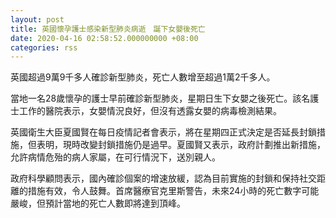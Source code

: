 ```yaml
---
layout: post
title: 英國懷孕護士感染新型肺炎病逝　誕下女嬰後死亡
date: 2020-04-16 02:58:52.000000000 +08:00
categories: rss
---
```


英國超過9萬9千多人確診新型肺炎，死亡人數增至超過1萬2千多人。

當地一名28歲懷孕的護士早前確診新型肺炎，星期日生下女嬰之後死亡。該名護士工作的醫院表示，女嬰情況良好，但沒有透露女嬰的病毒檢測結果。

英國衛生大臣夏國賢在每日疫情記者會表示，將在星期四正式決定是否延長封鎖措施，但表明，現時改變封鎖措施仍是過早。夏國賢又表示，政府計劃推出新措施，允許病情危殆的病人家屬，在可行情況下，送別親人。

政府科學顧問表示，國內確診個案的增速放緩，認為目前實施的封鎖和保持社交距離的措施有效，令人鼓舞。首席醫療官克里斯警告，未來24小時的死亡數字可能嚴峻，但預計當地的死亡人數即將達到頂峰。
